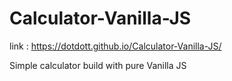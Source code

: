 # Calculator-Vanilla-JS

link :
https://dotdott.github.io/Calculator-Vanilla-JS/

Simple calculator build with pure Vanilla JS
